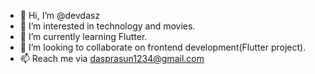 - 👋 Hi, I’m @devdasz
- 👀 I’m interested in technology and movies.
- 🌱 I’m currently learning Flutter.
- 💞️ I’m looking to collaborate on frontend development(Flutter project).
- 📫 Reach me via dasprasun1234@gmail.com

<!---
devdasz/devdasz is a ✨ special ✨ repository because its `README.md` (this file) appears on your GitHub profile.
You can click the Preview link to take a look at your changes.
--->
